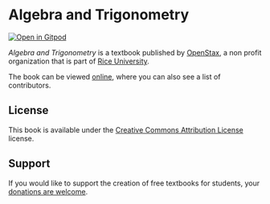# Algebra and Trigonometry

[![Open in Gitpod](https://gitpod.io/button/open-in-gitpod.svg)](https://gitpod.io/from-referrer/)

_Algebra and Trigonometry_ is a textbook published by [OpenStax](https://openstax.org/), a non profit organization that is part of [Rice University](https://www.rice.edu/).

The book can be viewed [online](https://github.com/cnx-user-books/cnxbook-algebra-and-trigonometry/releases/latest), where you can also see a list of contributors.

## License
This book is available under the [Creative Commons Attribution License](./LICENSE) license.

## Support
If you would like to support the creation of free textbooks for students, your [donations are welcome](https://riceconnect.rice.edu/donation/support-openstax-banner).
